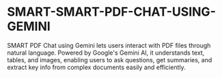 # SMART-SMART-PDF-CHAT-USING-GEMINI
SMART PDF Chat using Gemini lets users interact with PDF files through natural language. Powered by Google's Gemini AI, it understands text, tables, and images, enabling users to ask questions, get summaries, and extract key info from complex documents easily and efficiently.  

